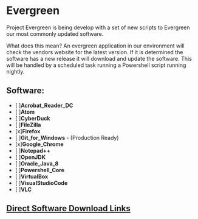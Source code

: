 # Evergreen
Project Evergreen is being develop with a set of new scripts to Evergreen our most commonly updated software.

What does this mean? An evergreen application in our environment will check the vendors website for the latest version. If it is determined the software has a new release it will download and update the software. This will be handled by a scheduled task running a Powershell script running nightly.

##    Software:
- [ ]**Acrobat_Reader_DC**
- [ ]**Atom**
- [ ]**CyberDuck**
- [ ]**FileZilla**
- [x]**Firefox** 
- [ ]**Git_for_Windows** - (Production Ready)
- [x]**Google_Chrome**
- [ ]**Notepad++**
- [ ]**OpenJDK**
- [ ]**Oracle_Java_8**
- [ ]**Powershell_Core**
- [ ]**VirtualBox**
- [ ]**VisualStudioCode**
- [ ]**VLC**

##    [Direct Software Download Links](https://docs.google.com/spreadsheets/d/1Wi71MDKG791DUCwrL6yZXdWlHUinezNUfq74loH5_TQ/edit?usp=sharing)

